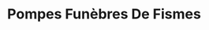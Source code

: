 ---
title: "Pompes Funèbres De Fismes"
url: /fismes/pompes-funebres-de-fismes/
shop: Bestattungen
---